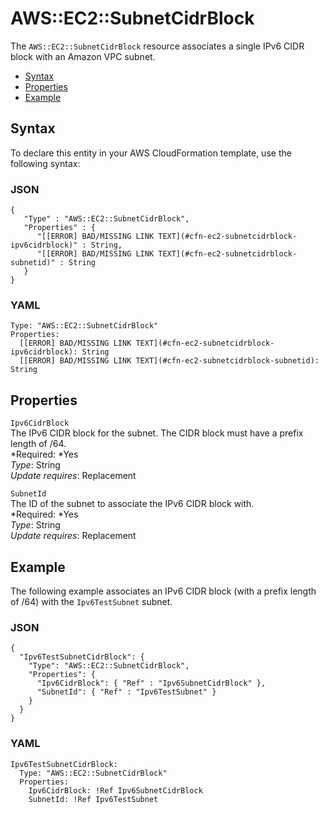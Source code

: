 # AWS::EC2::SubnetCidrBlock<a name="aws-resource-ec2-subnetcidrblock"></a>

The `AWS::EC2::SubnetCidrBlock` resource associates a single IPv6 CIDR block with an Amazon VPC subnet\.


+ [Syntax](#aws-resource-ec2-subnetcidrblock-syntax)
+ [Properties](#w3ab2c21c10d447b9)
+ [Example](#w3ab2c21c10d447c11)

## Syntax<a name="aws-resource-ec2-subnetcidrblock-syntax"></a>

To declare this entity in your AWS CloudFormation template, use the following syntax:

### JSON<a name="aws-resource-ec2-subnetcidrblock-syntax.json"></a>

```
{
   "Type" : "AWS::EC2::SubnetCidrBlock",
   "Properties" : {
      "[[ERROR] BAD/MISSING LINK TEXT](#cfn-ec2-subnetcidrblock-ipv6cidrblock)" : String,
      "[[ERROR] BAD/MISSING LINK TEXT](#cfn-ec2-subnetcidrblock-subnetid)" : String
   }
}
```

### YAML<a name="aws-resource-ec2-subnetcidrblock-syntax.yaml"></a>

```
Type: "AWS::EC2::SubnetCidrBlock"
Properties: 
  [[ERROR] BAD/MISSING LINK TEXT](#cfn-ec2-subnetcidrblock-ipv6cidrblock): String
  [[ERROR] BAD/MISSING LINK TEXT](#cfn-ec2-subnetcidrblock-subnetid): String
```

## Properties<a name="w3ab2c21c10d447b9"></a>

`Ipv6CidrBlock`  
The IPv6 CIDR block for the subnet\. The CIDR block must have a prefix length of /64\.  
*Required: *Yes  
*Type*: String  
*Update requires*: Replacement

`SubnetId`  
The ID of the subnet to associate the IPv6 CIDR block with\.  
*Required: *Yes  
*Type*: String  
*Update requires*: Replacement

## Example<a name="w3ab2c21c10d447c11"></a>

The following example associates an IPv6 CIDR block \(with a prefix length of /64\) with the `Ipv6TestSubnet` subnet\.

### JSON<a name="aws-resource-ec2-subnetcidrblock-example.json"></a>

```
{
  "Ipv6TestSubnetCidrBlock": {
    "Type": "AWS::EC2::SubnetCidrBlock",
    "Properties": {
      "Ipv6CidrBlock": { "Ref" : "Ipv6SubnetCidrBlock" },
      "SubnetId": { "Ref" : "Ipv6TestSubnet" }
    }
  }
}
```

### YAML<a name="aws-resource-ec2-subnetcidrblock-example.yaml"></a>

```
Ipv6TestSubnetCidrBlock:
  Type: "AWS::EC2::SubnetCidrBlock"
  Properties:
    Ipv6CidrBlock: !Ref Ipv6SubnetCidrBlock
    SubnetId: !Ref Ipv6TestSubnet
```